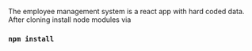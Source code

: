 The employee management system is a react app with hard coded data. After cloning install node modules via
### `npm install`
